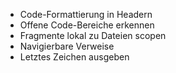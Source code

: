 * Code-Formattierung in Headern
* Offene Code-Bereiche erkennen
* Fragmente lokal zu Dateien scopen
* Navigierbare Verweise
* Letztes Zeichen ausgeben
